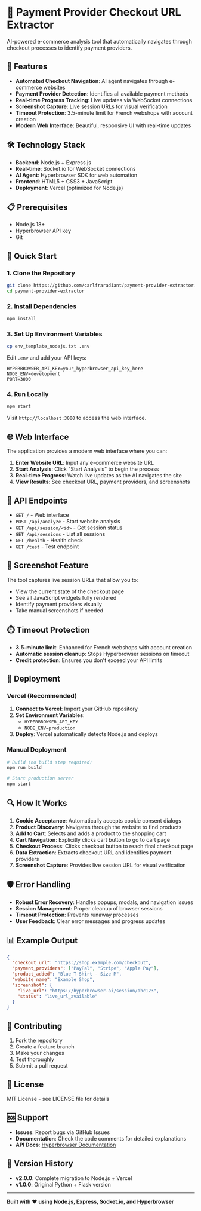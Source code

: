 # 🛒 Payment Provider Checkout URL Extractor

AI-powered e-commerce analysis tool that automatically navigates through checkout processes to identify payment providers.

## 🚀 Features

- **Automated Checkout Navigation**: AI agent navigates through e-commerce websites
- **Payment Provider Detection**: Identifies all available payment methods
- **Real-time Progress Tracking**: Live updates via WebSocket connections
- **Screenshot Capture**: Live session URLs for visual verification
- **Timeout Protection**: 3.5-minute limit for French webshops with account creation
- **Modern Web Interface**: Beautiful, responsive UI with real-time updates

## 🛠️ Technology Stack

- **Backend**: Node.js + Express.js
- **Real-time**: Socket.io for WebSocket connections
- **AI Agent**: Hyperbrowser SDK for web automation
- **Frontend**: HTML5 + CSS3 + JavaScript
- **Deployment**: Vercel (optimized for Node.js)

## 📋 Prerequisites

- Node.js 18+ 
- Hyperbrowser API key
- Git

## 🚀 Quick Start

### 1. Clone the Repository
```bash
git clone https://github.com/carlfraradiant/payment-provider-extractor.git
cd payment-provider-extractor
```

### 2. Install Dependencies
```bash
npm install
```

### 3. Set Up Environment Variables
```bash
cp env_template_nodejs.txt .env
```

Edit `.env` and add your API keys:
```env
HYPERBROWSER_API_KEY=your_hyperbrowser_api_key_here
NODE_ENV=development
PORT=3000
```

### 4. Run Locally
```bash
npm start
```

Visit `http://localhost:3000` to access the web interface.

## 🌐 Web Interface

The application provides a modern web interface where you can:

1. **Enter Website URL**: Input any e-commerce website URL
2. **Start Analysis**: Click "Start Analysis" to begin the process
3. **Real-time Progress**: Watch live updates as the AI navigates the site
4. **View Results**: See checkout URL, payment providers, and screenshots

## 🔧 API Endpoints

- `GET /` - Web interface
- `POST /api/analyze` - Start website analysis
- `GET /api/session/<id>` - Get session status
- `GET /api/sessions` - List all sessions
- `GET /health` - Health check
- `GET /test` - Test endpoint

## 📸 Screenshot Feature

The tool captures live session URLs that allow you to:
- View the current state of the checkout page
- See all JavaScript widgets fully rendered
- Identify payment providers visually
- Take manual screenshots if needed

## ⏱️ Timeout Protection

- **3.5-minute limit**: Enhanced for French webshops with account creation
- **Automatic session cleanup**: Stops Hyperbrowser sessions on timeout
- **Credit protection**: Ensures you don't exceed your API limits

## 🚀 Deployment

### Vercel (Recommended)

1. **Connect to Vercel**: Import your GitHub repository
2. **Set Environment Variables**:
   - `HYPERBROWSER_API_KEY`
   - `NODE_ENV=production`
3. **Deploy**: Vercel automatically detects Node.js and deploys

### Manual Deployment

```bash
# Build (no build step required)
npm run build

# Start production server
npm start
```

## 🔍 How It Works

1. **Cookie Acceptance**: Automatically accepts cookie consent dialogs
2. **Product Discovery**: Navigates through the website to find products
3. **Add to Cart**: Selects and adds a product to the shopping cart
4. **Cart Navigation**: Explicitly clicks cart button to go to cart page
5. **Checkout Process**: Clicks checkout button to reach final checkout page
6. **Data Extraction**: Extracts checkout URL and identifies payment providers
7. **Screenshot Capture**: Provides live session URL for visual verification

## 🛡️ Error Handling

- **Robust Error Recovery**: Handles popups, modals, and navigation issues
- **Session Management**: Proper cleanup of browser sessions
- **Timeout Protection**: Prevents runaway processes
- **User Feedback**: Clear error messages and progress updates

## 📊 Example Output

```json
{
  "checkout_url": "https://shop.example.com/checkout",
  "payment_providers": ["PayPal", "Stripe", "Apple Pay"],
  "product_added": "Blue T-Shirt - Size M",
  "website_name": "Example Shop",
  "screenshot": {
    "live_url": "https://hyperbrowser.ai/session/abc123",
    "status": "live_url_available"
  }
}
```

## 🤝 Contributing

1. Fork the repository
2. Create a feature branch
3. Make your changes
4. Test thoroughly
5. Submit a pull request

## 📄 License

MIT License - see LICENSE file for details

## 🆘 Support

- **Issues**: Report bugs via GitHub Issues
- **Documentation**: Check the code comments for detailed explanations
- **API Docs**: [Hyperbrowser Documentation](https://docs.hyperbrowser.ai/)

## 🎯 Version History

- **v2.0.0**: Complete migration to Node.js + Vercel
- **v1.0.0**: Original Python + Flask version

---

**Built with ❤️ using Node.js, Express, Socket.io, and Hyperbrowser**